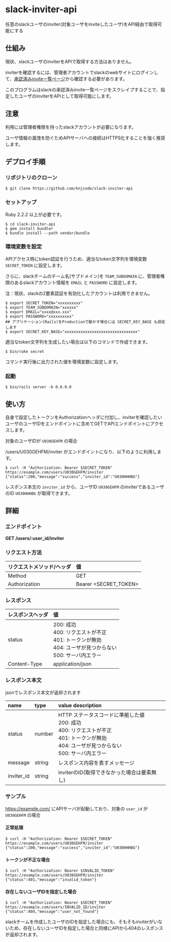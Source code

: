 # slack-inviter-api

任意のslackユーザのinviter(対象ユーザをinviteしたユーザ)をAPI経由で取得可能にする

## 仕組み

現状、slackユーザのinviterをAPIで取得する方法はありません。

inviterを確認するには、管理者アカウントでslackのwebサイトにログインして、[承認済みinvite一覧ページ](https://my.slack.com/admin/invites#accepted)から確認する必要があります。

このプログラムはslackの承認済みinvite一覧ページをスクレイプすることで、指定したユーザのinviterをAPIとして取得可能にします。

## 注意

利用には管理者権限を持ったslackアカウントが必要になります。

ユーザ情報の漏洩を防ぐためAPIサーバへの接続はHTTPS化することを強く推奨します。

## デプロイ手順

### リポジトリのクローン

```
$ git clone https://github.com/knjcode/slack-inviter-api
```

### セットアップ

Ruby 2.2.2 以上が必要です。

```
$ cd slack-inviter-api
$ gem install bundler
$ bundle install --path vendor/bundle
```

### 環境変数を設定

APIアクセス時にtoken認証を行うため、適当なtoken文字列を環境変数 `SECRET_TOKEN` に設定します。

さらに、slackチームのチーム名(サブドメイン)を `TEAM_SUBDOMAIN` に、管理者権限のあるslackアカウント情報を `EMAIL` と `PASSWORD` に設定します。

注：現状、slackの2要素認証を有効化したアカウントは利用できません。

```
$ export SECRET_TOKEN="xxxxxxxxxx"
$ export TEAM_SUBDOMAIN="xxxxxx"
$ export EMAIL="xxxx@xxx.xxx"
$ export PASSWORD="xxxxxxxxxx"
## アプリケーション(Rails)をProductionで動かす場合には SECRET_KEY_BASE も設定します
$ export SECRET_KEY_BASE="xxxxxxxxxxxxxxxxxxxxxxxxxxxxxxxx"
```

適当なtoken文字列を生成したい場合は以下のコマンドで作成できます。

```
$ bin/rake secret
```

コマンド実行後に出力された値を環境変数に設定します。

### 起動

```
$ bin/rails server -b 0.0.0.0
```

## 使い方

自身で設定したトークンをAuthorizationヘッダに付加し、inviterを確認したいユーザのユーザIDをエンドポイントに含めてGETでAPIエンドポイントにアクセスします。

対象のユーザIDが `U030GEHFM` の場合

/users/U030GEHFM/inviter がエンドポイントになり、以下のように利用します。

```
$ curl -H "Authorization: Bearer $SECRET_TOKEN" https://example.com/users/U030GEHFM/inviter
{"status":200,"message":"success","inviter_id":"U030HHHBG"}
```

レスポンス本文の `inviter_id` から、ユーザID `U030GEHFM` のinviterであるユーザのID `U030HHHBG` が取得できます。


## 詳細

### エンドポイント

**GET /users/:user_id/inviter**

### リクエスト方法

|リクエストメソッド/ヘッダ|値|
|:---------------------|:-|
|Method                |GET|
|Authorization         |Bearer <SECRET_TOKEN>|

### レスポンス

|レスポンスヘッダ|値|
|:-------------|:-|
|status        |200: 成功<br>400: リクエストが不正<br>401: トークンが無効<br>404: ユーザが見つからない<br>500: サーバ内エラー|
|Content-Type  |application/json|

### レスポンス本文

jsonでレスポンス本文が返却されます

|name      |type  |value description|
|:---------|:---  |:----------------|
|status    |number|HTTP ステータスコードに準拠した値<br>200: 成功<br>400: リクエストが不正<br>401: トークンが無効<br>404: ユーザが見つからない<br>500: サーバ内エラー|
|message   |string|レスポンス内容を表すメッセージ|
|inviter_id|string|inviterのID(取得できなかった場合は要素無し)|


### サンプル

https://example.com/ にAPIサーバが起動しており、対象の `user_id` が `U030GEHFM` の場合

#### 正常処理

```
$ curl -H "Authorization: Bearer $SECRET_TOKEN" https://example.com/users/U030GEHFM/inviter
{"status":200,"message":"success","inviter_id":"U030HHHBG"}
```

#### トークンが不正な場合

```
$ curl -H "Authorization: Bearer $INVALID_TOKEN" https://example.com/users/U030GEHFM/inviter
{"status":401,"message":"invalid_token"}
```

#### 存在しないユーザIDを指定した場合

```
$ curl -H "Authorization: Bearer $SECRET_TOKEN" https://example.com/users/INVALID_ID/inviter
{"status":404,"message":"user_not_found"}
```

slackチームを作成したユーザのIDを指定した場合にも、そもそもinviterがいないため、存在しないユーザIDを指定した場合と同様にAPIから404のレスポンスが返却されます。

